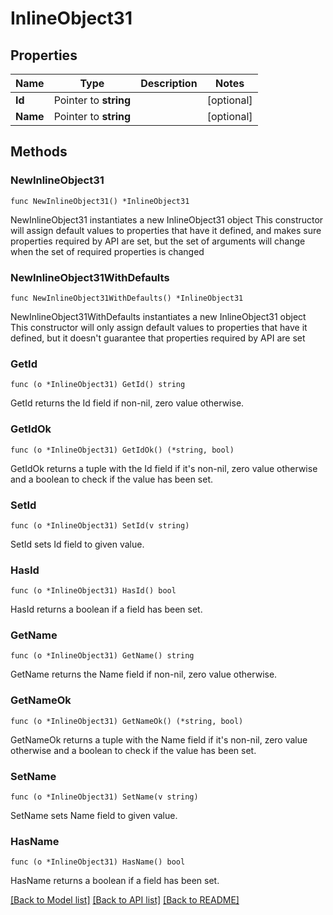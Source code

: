 # InlineObject31

## Properties

Name | Type | Description | Notes
------------ | ------------- | ------------- | -------------
**Id** | Pointer to **string** |  | [optional] 
**Name** | Pointer to **string** |  | [optional] 

## Methods

### NewInlineObject31

`func NewInlineObject31() *InlineObject31`

NewInlineObject31 instantiates a new InlineObject31 object
This constructor will assign default values to properties that have it defined,
and makes sure properties required by API are set, but the set of arguments
will change when the set of required properties is changed

### NewInlineObject31WithDefaults

`func NewInlineObject31WithDefaults() *InlineObject31`

NewInlineObject31WithDefaults instantiates a new InlineObject31 object
This constructor will only assign default values to properties that have it defined,
but it doesn't guarantee that properties required by API are set

### GetId

`func (o *InlineObject31) GetId() string`

GetId returns the Id field if non-nil, zero value otherwise.

### GetIdOk

`func (o *InlineObject31) GetIdOk() (*string, bool)`

GetIdOk returns a tuple with the Id field if it's non-nil, zero value otherwise
and a boolean to check if the value has been set.

### SetId

`func (o *InlineObject31) SetId(v string)`

SetId sets Id field to given value.

### HasId

`func (o *InlineObject31) HasId() bool`

HasId returns a boolean if a field has been set.

### GetName

`func (o *InlineObject31) GetName() string`

GetName returns the Name field if non-nil, zero value otherwise.

### GetNameOk

`func (o *InlineObject31) GetNameOk() (*string, bool)`

GetNameOk returns a tuple with the Name field if it's non-nil, zero value otherwise
and a boolean to check if the value has been set.

### SetName

`func (o *InlineObject31) SetName(v string)`

SetName sets Name field to given value.

### HasName

`func (o *InlineObject31) HasName() bool`

HasName returns a boolean if a field has been set.


[[Back to Model list]](../README.md#documentation-for-models) [[Back to API list]](../README.md#documentation-for-api-endpoints) [[Back to README]](../README.md)


